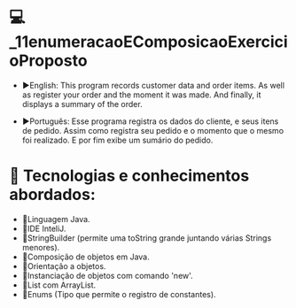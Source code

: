 # 💻 _11enumeracaoEComposicaoExercicioProposto
- ▶️English: 
This program records customer data and order items. As well as register your order and the moment it was made. And finally, it displays a summary of the order. 

- ▶️Português:
Esse programa registra os dados do cliente, e seus itens de pedido. Assim como registra seu pedido e o momento que o mesmo foi realizado. E por fim exibe um sumário do pedido.



# 🔧 Tecnologias e conhecimentos abordados:
- 🎯Linguagem Java.
- 🎯IDE InteliJ.
- 🎯StringBuilder (permite uma toString grande juntando várias Strings menores).
- 🎯Composição de objetos em Java.
- 🎯Orientação a objetos.
- 🎯Instanciação de objetos com comando 'new'.
- 🎯List com ArrayList.
- 🎯Enums (Tipo que permite o registro de constantes).


